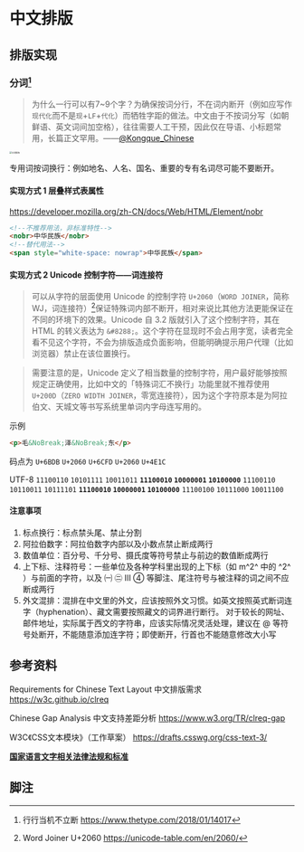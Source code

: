 # 中文排版

## 排版实现

### 分词[^1]

> 为什么一行可以有7~9个字？为确保按词分行，不在词内断开（例如应写作`现代化`而不是`现`+`LF`+`代化`）而牺牲字距的做法。中文由于不按词分写（如朝鲜语、英文词间加空格），往往需要人工干预，因此仅在导语、小标题常用，长篇正文罕用。——[@Kongque_Chinese](https://twitter.com/Kongque_Chinese)

<img src="D:\Projects\540c.github.io\docs\paper\中文信息处理\中文排版.assets\分词排版.jpg" alt="分词排版" style="zoom: 25%;" />

专用词按词换行：例如地名、人名、国名、重要的专有名词尽可能不要断开。

#### 实现方式 1 层叠样式表属性

https://developer.mozilla.org/zh-CN/docs/Web/HTML/Element/nobr

```html
<!--不推荐用法，非标准特性-->
<nobr>中华民族</nobr>
<!--替代用法-->
<span style="white-space: nowrap">中华民族</span>
```

#### 实现方式 2 Unicode 控制字符——词连接符

> 可以从字符的层面使用 Unicode 的控制字符 `U+2060`（`WORD JOINER`，简称 WJ，词连接符）[^2]保证特殊词内部不断开，相对来说比其他方法更能保证在不同的环境下的效果。Unicode 自 3.2 版就引入了这个控制字符，其在 HTML 的转义表达为 `&⁠#8288;`。这个字符在显现时不会占用字宽，读者完全看不见这个字符，不会为排版造成负面影响，但能明确提示用户代理（比如浏览器）禁止在该位置换行。

> 需要注意的是，Unicode 定义了相当数量的控制字符，用户最好能够按照规定正确使用，比如中文的「特殊词汇不换行」功能里就不推荐使用 `U+200D`（`ZERO WIDTH JOINER`，零宽连接符），因为这个字符原本是为阿拉伯文、天城文等书写系统里单词内字母连写用的。

示例

```html
<p>毛&NoBreak;泽&NoBreak;东</p>
```

码点为 `U+6BDB` `U+2060` `U+6CFD` `U+2060` `U+4E1C`

UTF-8 `11100110` `10101111` `10011011` **`11100010` `10000001` `10100000`** `11100110` `10110011` `10111101` **`11100010` `10000001` `10100000`** `11100100` `10111000` `10011100`

#### 注意事项

1. 标点换行：标点禁头尾、禁止分割
2. 阿拉伯数字：阿拉伯数字内部以及小数点禁止断成两行
3. 数值单位：百分号、千分号、摄氏度等符号禁止与前边的数值断成两行
4. 上下标、注释符号：一些单位及各种学科里出现的上下标（如 m^⁠2^ 中的 ^2^ ）与前面的字符，以及 ㈠ ㊁ Ⅲ ④ 等脚注、尾注符号与被注释的词之间不应断成两行
5. 外文混排：混排在中文里的外文，应该按照外文习惯。如英文按照英式断词连字（hyphenation）、藏文需要按照藏文的词界进行断行。 对于较长的网址、邮件地址，实际属于西文的字符串，应该实际情况灵活处理，建议在 @ 等符号处断开，不能随意添加连字符；即使断开，行首也不能随意修改大小写

## 参考资料

Requirements for Chinese Text Layout 中文排版需求 https://w3c.github.io/clreq

Chinese Gap Analysis 中文支持差距分析 https://www.w3.org/TR/clreq-gap

W3C《CSS文本模块》（工作草案） https://drafts.csswg.org/css-text-3/

[**国家语言文字相关法律法规和标准**](../国家通用语言文字相关法律法规和标准.md)

## 脚注

[^1]: 行行当机不立断 https://www.thetype.com/2018/01/14017
[^2]: Word Joiner U+2060 https://unicode-table.com/en/2060/